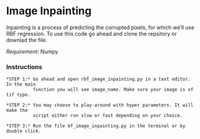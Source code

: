 # Image Inpainting
 Inpainting is a process of predicting the corrupted pixels, for which we’ll use RBF regression. To use this code go ahead and clone the repsitory or downlad the file. 
 
 *Requirement*: Numpy 
 
 
 ### Instructions
 
    *STEP 1:* Go ahead and open rbf_image_inpainting.py in a text editor. In the main
              function you will see image_name. Make sure your image is of tif type.
 
    *STEP 2:* You may choose to play-around with hyper parameters. It will make the 
              script either run slow or fast depending on your choice.
  
    *STEP 3:* Run the file bf_image_inpainting.py in the terminal or by double click.
 
 
